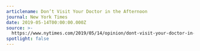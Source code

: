 ```yaml
---
articlename: Don’t Visit Your Doctor in the Afternoon
journal: New York Times
date: 2019-05-14T00:00:00.000Z
source: >-
  https://www.nytimes.com/2019/05/14/opinion/dont-visit-your-doctor-in-the-afternoon.html
spotlight: false
---
```


